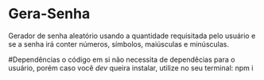 # Gera-Senha
Gerador de senha aleatório usando a quantidade requisitada pelo usuário e se a senha irá conter números, símbolos, maiúsculas e minúsculas.

#Dependências
o código em si não necessita de dependêcias para o usuário, porém caso você *dev* queira instalar, utilize no seu terminal: npm i

